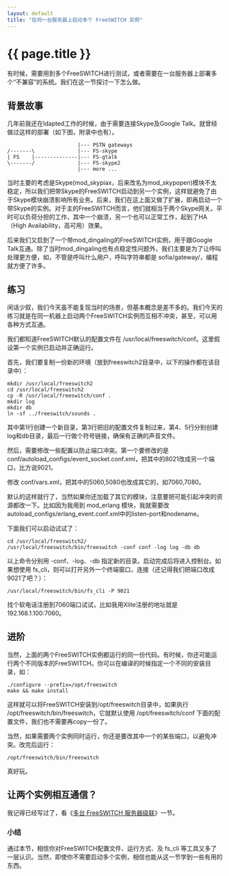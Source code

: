 ```yaml
---
layout: default
title: "在同一台服务器上启动多个 FreeSWITCH 实例"
---
```


# {{ page.title }}

有时候，需要用到多个FreeSWITCH进行测试，或者需要在一台服务器上部署多个“不兼容”的系统。我们在这一节探讨一下怎么做。

## 背景故事 ##

几年前我还在Idapted工作的时候，由于需要连接Skype及Google Talk。就曾经做过这样的部署（如下图，附录中也有）。
             
                           |--- PSTN gateways
    /-------\              |--- FS-skype
    | FS    |--------------|--- FS-gtalk
    \-------/              |--- FS-skype2
                           |--- more ...

当时主要的考虑是Skype(mod\_skypiax，后来改名为mod\_skypopen)模块不太稳定，所以我们把带Skype的FreeSWITCH启动到另一个实例，这样就避免了由于Skype模块崩溃影响所有业务。后来，我们在这上面又做了扩展，即再启动一个带Skype的实例。对于主的FreeSWITCH而言，他们就相当于两个Skype网关。平时可以负荷分担的工作，其中一个崩溃，另一个也可以正常工作，起到了HA（High Availability，高可用）效果。

后来我们又启到了一个带mod\_dingaling的FreeSWITCH实例，用于跟Google Talk互通。除了当时mod\_dingaling也有点稳定性问题外，我们主要是为了让呼叫处理更方便，如，不管是呼叫什么用户，呼叫字符串都是 sofia/gateway/<gateway-name>，编程就方便了许多。

## 练习 ##

闲话少叙，我们今天虽不能复现当时的场景，但基本概念是差不多的。我们今天的练习就是在同一机器上启动两个FreeSWITCH实例而互相不冲突，甚至，可以用各种方式互通。

我们都知道FreeSWITCH默认的配置文件在 /usr/local/freeswitch/conf。这里假设第一个实例已启动并正确运行。

首先，我们要复制一份新的环境（放到freeswitch2目录中，以下的操作都在该目录中）：

    mkdir /usr/local/freeswitch2
    cd /usr/local/freeswitch2
    cp -R /usr/local/freeswitch/conf .
    mkdir log
    mkdir db
    ln -sf ../freeswitch/sounds .

其中第1行创建一个新目录，第3行把旧的配置文件复制过来，第4、5行分别创建log和db目录，最后一行做个符号链接，确保有正确的声音文件。

然后，需要修改一些配置以防止端口冲突。第一个要修改的是 conf/autoload\_configs/event_socket.conf.xml，把其中的8021改成另一个端口，比方说9021。

修改 conf/vars.xml，把其中的5060,5080也改成其它的，如7060,7080。

默认的这样就行了，当然如果你还加载了其它的模块，注意要把可能引起冲突的资源都改一下。比如因为我用到 mod\_erlang 模块，我就需要改autoload\_configs/erlang_event.conf.xml中的listen-port和nodename。

下面我们可以启动试试了：

    cd /usr/local/freeswitch2/
    /usr/local/freeswitch/bin/freeswitch -conf conf -log log -db db

以上命令分别用 -conf、-log、-db 指定新的目录。启动完成后将进入控制台。如果想使用 fs\_cli，则可以打开另外一个终端窗口，连接（还记得我们把端口改成9021了吧？）：

    /usr/local/freeswitch/bin/fs_cli -P 9021

找个软电话注册到7060端口试试，比如我用Xlite注册的地址就是 192.168.1.100:7060。

## 进阶 ##

当然，上面的两个FreeSWITCH实例都运行的同一份代码。有时候，你还可能运行两个不同版本的FreeSWITCH。你可以在编译的时候指定一个不同的安装目录，如：

    ./configure --prefix=/opt/freeswitch
    make && make install

这样就可以将FreeSWITCH安装到/opt/freeswitch目录中，如果执行 /opt/freeswitch/bin/freeswitch，它就默认使用 /opt/freeswitch/conf 下面的配置文件，我们也不需要再copy一份了。

当然，如果需要两个实例同时运行，你还是要改其中一个的某些端口，以避免冲突。改完后运行：

    /opt/freeswitch/bin/freeswitch

真好玩。

## 让两个实例相互通信？ ##

我记得已经写过了，看《[多台 FreeSWITCH 服务器级联](/blog/past/2012/3/28/duo-tai-freeswitch-fu-wu-qi-ji-lian/)》一节。

### 小结 ###

通过本节，相信你对FreeSWITCH配置文件、运行方式、及 fs\_cli 等工具又多了一层认识。当然，即使你不需要启动多个实例，相信也能从这一节学到一些有用的东西。

